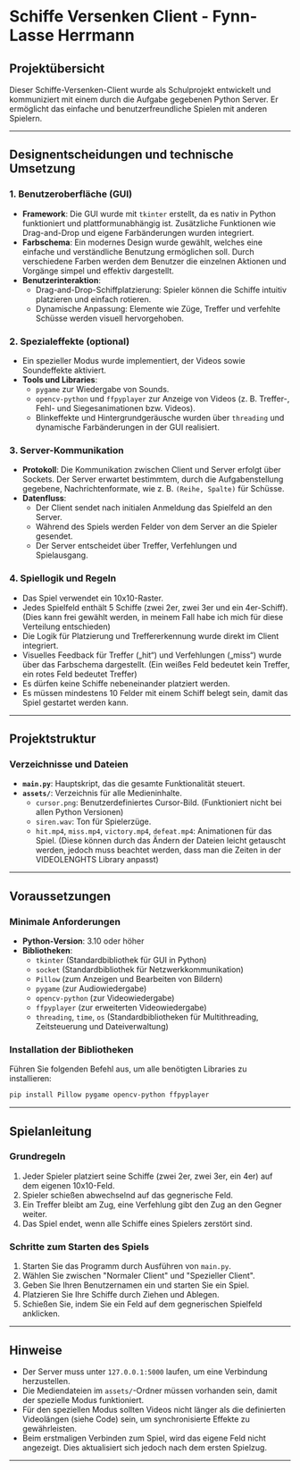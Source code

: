 # Schiffe Versenken Client - Fynn-Lasse Herrmann

## Projektübersicht
Dieser Schiffe-Versenken-Client wurde als Schulprojekt entwickelt und kommuniziert mit einem durch die Aufgabe gegebenen Python Server. Er ermöglicht das einfache und benutzerfreundliche Spielen mit anderen Spielern.

---

## Designentscheidungen und technische Umsetzung

### 1. **Benutzeroberfläche (GUI)**
   - **Framework**: Die GUI wurde mit `tkinter` erstellt, da es nativ in Python funktioniert und plattformunabhängig ist. Zusätzliche Funktionen wie Drag-and-Drop und eigene Farbänderungen wurden integriert.
   - **Farbschema**: Ein modernes Design wurde gewählt, welches eine einfache und verständliche Benutzung ermöglichen soll. Durch verschiedene Farben werden dem Benutzer die einzelnen Aktionen und Vorgänge simpel und effektiv dargestellt.
   - **Benutzerinteraktion**: 
     - Drag-and-Drop-Schiffplatzierung: Spieler können die Schiffe intuitiv platzieren und einfach rotieren.
     - Dynamische Anpassung: Elemente wie Züge, Treffer und verfehlte Schüsse werden visuell hervorgehoben.

### 2. **Spezialeffekte (optional)**
   - Ein spezieller Modus wurde implementiert, der Videos sowie Soundeffekte aktiviert.
   - **Tools und Libraries**:
     - `pygame` zur Wiedergabe von Sounds.
     - `opencv-python` und `ffpyplayer` zur Anzeige von Videos (z. B. Treffer-, Fehl- und Siegesanimationen bzw. Videos).
     - Blinkeffekte und Hintergrundgeräusche wurden über `threading` und dynamische Farbänderungen in der GUI realisiert.

### 3. **Server-Kommunikation**
   - **Protokoll**: Die Kommunikation zwischen Client und Server erfolgt über Sockets. Der Server erwartet bestimmtem, durch die Aufgabenstellung gegebene, Nachrichtenformate, wie z. B. `(Reihe, Spalte)` für Schüsse.
   - **Datenfluss**:
     - Der Client sendet nach initialen Anmeldung das Spielfeld an den Server.
     - Während des Spiels werden Felder von dem Server an die Spieler gesendet.
     - Der Server entscheidet über Treffer, Verfehlungen und Spielausgang.

### 4. **Spiellogik und Regeln**
   - Das Spiel verwendet ein 10x10-Raster.
   - Jedes Spielfeld enthält 5 Schiffe (zwei 2er, zwei 3er und ein 4er-Schiff). (Dies kann frei gewählt werden, in meinem Fall habe ich mich für diese Verteilung entschieden)
   - Die Logik für Platzierung und Treffererkennung wurde direkt im Client integriert.
   - Visuelles Feedback für Treffer („hit“) und Verfehlungen („miss“) wurde über das Farbschema dargestellt. (Ein weißes Feld bedeutet kein Treffer, ein rotes Feld bedeutet Treffer)
   - Es dürfen keine Schiffe nebeneinander platziert werden.
   - Es müssen mindestens 10 Felder mit einem Schiff belegt sein, damit das Spiel gestartet werden kann.

---

## Projektstruktur

### Verzeichnisse und Dateien
- **`main.py`**: Hauptskript, das die gesamte Funktionalität steuert.
- **`assets/`**: Verzeichnis für alle Medieninhalte.
  - `cursor.png`: Benutzerdefiniertes Cursor-Bild. (Funktioniert nicht bei allen Python Versionen)
  - `siren.wav`: Ton für Spielerzüge.
  - `hit.mp4`, `miss.mp4`, `victory.mp4`, `defeat.mp4`: Animationen für das Spiel. (Diese können durch das Ändern der Dateien leicht getauscht werden, jedoch muss beachtet werden, dass man die Zeiten in der VIDEOLENGHTS Library anpasst)

---

## Voraussetzungen

### Minimale Anforderungen
- **Python-Version**: 3.10 oder höher
- **Bibliotheken**:
  - `tkinter` (Standardbibliothek für GUI in Python)
  - `socket` (Standardbibliothek für Netzwerkkommunikation)
  - `Pillow` (zum Anzeigen und Bearbeiten von Bildern)
  - `pygame` (zur Audiowiedergabe)
  - `opencv-python` (zur Videowiedergabe)
  - `ffpyplayer` (zur erweiterten Videowiedergabe)
  - `threading`, `time`, `os` (Standardbibliotheken für Multithreading, Zeitsteuerung und Dateiverwaltung)

### Installation der Bibliotheken
Führen Sie folgenden Befehl aus, um alle benötigten Libraries zu installieren:

```bash
pip install Pillow pygame opencv-python ffpyplayer
```

---

## Spielanleitung

### Grundregeln
1. Jeder Spieler platziert seine Schiffe (zwei 2er, zwei 3er, ein 4er) auf dem eigenen 10x10-Feld.
2. Spieler schießen abwechselnd auf das gegnerische Feld.
3. Ein Treffer bleibt am Zug, eine Verfehlung gibt den Zug an den Gegner weiter.
4. Das Spiel endet, wenn alle Schiffe eines Spielers zerstört sind.

### Schritte zum Starten des Spiels
1. Starten Sie das Programm durch Ausführen von `main.py`.
2. Wählen Sie zwischen "Normaler Client" und "Spezieller Client".
3. Geben Sie Ihren Benutzernamen ein und starten Sie ein Spiel.
4. Platzieren Sie Ihre Schiffe durch Ziehen und Ablegen.
5. Schießen Sie, indem Sie ein Feld auf dem gegnerischen Spielfeld anklicken.

---

## Hinweise
- Der Server muss unter `127.0.0.1:5000` laufen, um eine Verbindung herzustellen.
- Die Mediendateien im `assets/`-Ordner müssen vorhanden sein, damit der spezielle Modus funktioniert.
- Für den speziellen Modus sollten Videos nicht länger als die definierten Videolängen (siehe Code) sein, um synchronisierte Effekte zu gewährleisten.
- Beim erstmaligen Verbinden zum Spiel, wird das eigene Feld nicht angezeigt. Dies aktualisiert sich jedoch nach dem ersten Spielzug.

---
